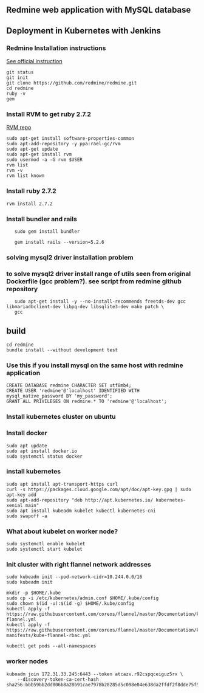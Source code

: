 ## Redmine web application with MySQL database 
## Deployment in Kubernetes with Jenkins

### Redmine Installation instructions
[See official instruction](https://www.redmine.org/projects/redmine/wiki/redmineinstall)
```
git status
git init
git clone https://github.com/redmine/redmine.git
cd redmine
ruby -v
gem
```
### Install RVM to get ruby 2.7.2
[RVM repo](https://github.com/rvm/ubuntu_rvm)
```
sudo apt-get install software-properties-common
sudo apt-add-repository -y ppa:rael-gc/rvm
sudo apt-get update
sudo apt-get install rvm
sudo usermod -a -G rvm $USER
rvm list
rvm -v
rvm list known
```
### Install ruby 2.7.2
```
rvm install 2.7.2

```

### Install bundler and rails
```
   sudo gem install bundler
   
   gem install rails --version=5.2.6
```

### solving mysql2 driver installation problem
### to solve mysql2 driver install range of utils seen from original Dockerfile (gcc problem?). see script from redmine github repository 
```
   sudo apt-get install -y --no-install-recommends freetds-dev gcc libmariadbclient-dev libpq-dev libsqlite3-dev make patch \
   gcc
```

## build

```
cd redmine
bundle install --without development test

```

### Use this if you install mysql on the same host with redmine application

```
CREATE DATABASE redmine CHARACTER SET utf8mb4;
CREATE USER 'redmine'@'localhost' IDENTIFIED WITH mysql_native_password BY 'my_password';
GRANT ALL PRIVILEGES ON redmine.* TO 'redmine'@'localhost';
```

### Install kubernetes cluster on ubuntu

### Install docker
```
sudo apt update
sudo apt install docker.io
sudo systemctl status docker
```
### install kubernetes
```
sudo apt install apt-transport-https curl
curl -s https://packages.cloud.google.com/apt/doc/apt-key.gpg | sudo apt-key add
sudo apt-add-repository "deb http://apt.kubernetes.io/ kubernetes-xenial main"
sudo apt install kubeadm kubelet kubectl kubernetes-cni
sudo swapoff -a
```

### What about kubelet on worker node?
```
sudo systemctl enable kubelet
sudo systemctl start kubelet
```

### Init cluster with right flannel network addresses

```
sudo kubeadm init --pod-network-cidr=10.244.0.0/16
sudo kubeadm init
```

```
mkdir -p $HOME/.kube
sudo cp -i /etc/kubernetes/admin.conf $HOME/.kube/config
sudo chown $(id -u):$(id -g) $HOME/.kube/config
kubectl apply -f https://raw.githubusercontent.com/coreos/flannel/master/Documentation/kube-flannel.yml
kubectl apply -f https://raw.githubusercontent.com/coreos/flannel/master/Documentation/k8s-manifests/kube-flannel-rbac.yml

kubectl get pods --all-namespaces
```
### worker nodes

```
kubeadm join 172.31.33.245:6443 --token atcazv.r92cspqceiguz5rx \
	--discovery-token-ca-cert-hash sha256:bbb59bb2dd806b8a28b91cae7978b28285d5c098e04e638da2ffdf2f8dde75f5 
```


